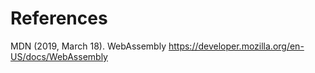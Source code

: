 # References

MDN (2019, March 18). WebAssembly https://developer.mozilla.org/en-US/docs/WebAssembly
